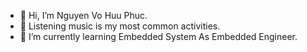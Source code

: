 - 👋 Hi, I’m Nguyen Vo Huu Phuc.
- 👀 Listening music is my most common activities. 
- 🌱 I’m currently learning Embedded System As Embedded Engineer.
<!---
ushiu1230/ushiu1230 is a ✨ special ✨ repository because its `README.md` (this file) appears on your GitHub profile.
You can click the Preview link to take a look at your changes.
--->
